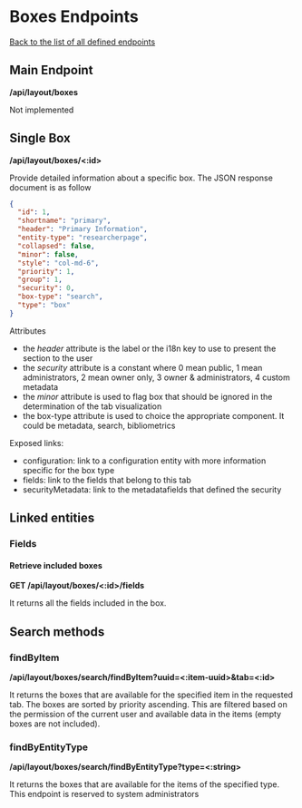 # Boxes Endpoints
[Back to the list of all defined endpoints](endpoints.md)

## Main Endpoint
**/api/layout/boxes**   

Not implemented

## Single Box
**/api/layout/boxes/<:id>**

Provide detailed information about a specific box. The JSON response document is as follow
```json
{
  "id": 1,
  "shortname": "primary",
  "header": "Primary Information",
  "entity-type": "researcherpage",
  "collapsed": false,
  "minor": false,
  "style": "col-md-6",
  "priority": 1,
  "group": 1,
  "security": 0,
  "box-type": "search",
  "type": "box"
}
```

Attributes
* the *header* attribute is the label or the i18n key to use to present the section to the user
* the *security* attribute is a constant where 0 mean public, 1 mean administrators, 2 mean owner only, 3 owner & administrators, 4 custom metadata
* the *minor* attribute is used to flag box that should be ignored in the determination of the tab visualization
* the box-type attribute is used to choice the appropriate component. It could be metadata, search, bibliometrics 

Exposed links:
* configuration: link to a configuration entity with more information specific for the box type
* fields: link to the fields that belong to this tab
* securityMetadata: link to the metadatafields that defined the security

## Linked entities
### Fields
#### Retrieve included boxes
**GET /api/layout/boxes/<:id>/fields**

It returns all the fields included in the box.

## Search methods
### findByItem
**/api/layout/boxes/search/findByItem?uuid=<:item-uuid>&tab=<:id>**

It returns the boxes that are available for the specified item in the requested tab. The boxes are sorted by priority ascending. This are filtered based on the permission of the current user and available data in the items (empty boxes are not included).

### findByEntityType
**/api/layout/boxes/search/findByEntityType?type=<:string>**

It returns the boxes that are available for the items of the specified type. This endpoint is reserved to system administrators
